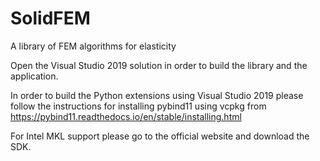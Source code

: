 # SolidFEM
A library of FEM algorithms for elasticity

Open the Visual Studio 2019 solution in order to build the library and the application.

In order to build the Python extensions using Visual Studio 2019 please follow the instructions for installing pybind11 using vcpkg from https://pybind11.readthedocs.io/en/stable/installing.html

For Intel MKL support please go to the official website and download the SDK.
